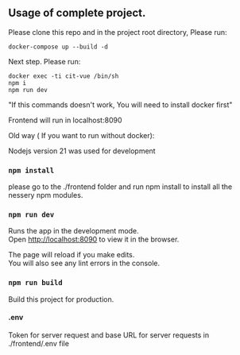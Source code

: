## Usage of complete project.

Please clone this repo and in the project root directory, Please run:

`docker-compose up --build -d`

Next step. Please run:

`docker exec -ti cit-vue /bin/sh`  
`npm i`  
`npm run dev` 

"If this commands doesn't work, You will need to install docker first"

Frontend will run in localhost:8090

Old way ( If you want to run without docker): 

Nodejs version 21 was used for development

### `npm install`

please go to the ./frontend folder and run npm install to install all the nessery npm modules.

### `npm run dev`

Runs the app in the development mode.<br>
Open [http://localhost:8090](http://localhost:8090) to view it in the browser.

The page will reload if you make edits.<br>
You will also see any lint errors in the console.

### `npm run build`

Build this project for production.


#### .env

Token for server request and base URL for server requests in ./frontend/.env file